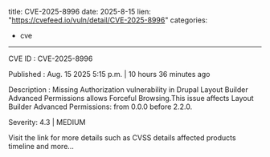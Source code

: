  
title: CVE-2025-8996
date: 2025-8-15
lien: "https://cvefeed.io/vuln/detail/CVE-2025-8996"
categories:
  - cve
---

CVE ID : CVE-2025-8996

Published :  Aug. 15
2025
5:15 p.m. | 10 hours
36 minutes ago

Description : Missing Authorization vulnerability in Drupal Layout Builder Advanced Permissions allows Forceful Browsing.This issue affects Layout Builder Advanced Permissions: from 0.0.0 before 2.2.0.

Severity: 4.3 | MEDIUM

Visit the link for more details
such as CVSS details
affected products
timeline
and more...
